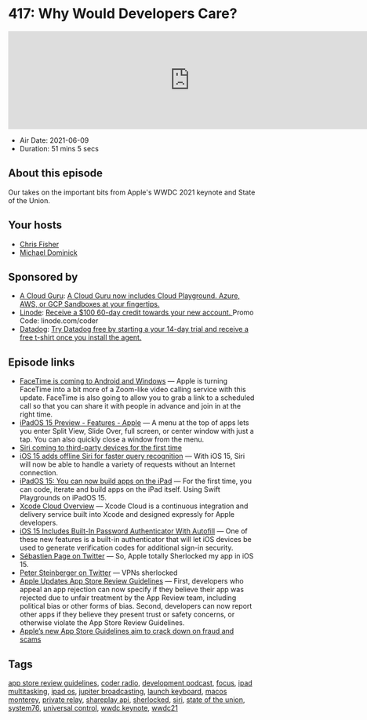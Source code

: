 # 417: Why Would Developers Care?

<iframe src="https://player.fireside.fm/v2/MLf2ZzhC+PUZ2-5f1?theme=dark" width="740" height="200" frameborder="0" scrolling="no"></iframe>

* Air Date: 2021-06-09
* Duration: 51 mins 5 secs

## About this episode

Our takes on the important bits from Apple's WWDC 2021 keynote and State of the Union.

## Your hosts
* [Chris Fisher](https://coder.show/hosts/chrislas)
* [Michael Dominick](https://coder.show/hosts/michael)

## Sponsored by

  * [A Cloud Guru](https://acloudguru.com): [A Cloud Guru now includes Cloud Playground. Azure, AWS, or GCP Sandboxes at your fingertips.](https://acloudguru.com)
  * [Linode](https://linode.com/coder): [Receive a $100 60-day credit towards your new account. ](https://linode.com/coder) Promo Code: linode.com/coder
  * [Datadog](http://datadog.com/coderradio): [Try Datadog free by starting a your 14-day trial and receive a free t-shirt once you install the agent.](http://datadog.com/coderradio)



## Episode links

  * [FaceTime is coming to Android and Windows](https://www.theverge.com/2021/6/7/22522889/apple-facetime-android-windows-web-ios-15-wwdc "FaceTime is coming to Android and Windows") — Apple is turning FaceTime into a bit more of a Zoom-like video calling service with this update. FaceTime is also going to allow you to grab a link to a scheduled call so that you can share it with people in advance and join in at the right time.
  * [iPadOS 15 Preview - Features - Apple](https://www.apple.com/ipados/ipados-preview/features/ "iPadOS 15 Preview - Features - Apple") — A menu at the top of apps lets you enter Split View, Slide Over, full screen, or center window with just a tap. You can also quickly close a window from the menu.
  * [Siri coming to third-party devices for the first time](https://9to5mac.com/2021/06/07/siri-coming-to-third-party-devices-for-the-first-time/ "Siri coming to third-party devices for the first time")
  * [iOS 15 adds offline Siri for faster query recognition](https://9to5mac.com/2021/06/07/ios-15-adds-offline-siri-for-faster-query-recognition/ "iOS 15 adds offline Siri for faster query recognition") — With iOS 15, Siri will now be able to handle a variety of requests without an Internet connection.
  * [iPadOS 15: You can now build apps on the iPad](https://9to5mac.com/2021/06/07/ipados-15-you-can-now-build-apps-on-the-ipad-and-ship-to-the-app-store/ "iPadOS 15: You can now build apps on the iPad") — For the first time, you can code, iterate and build apps on the iPad itself. Using Swift Playgrounds on iPadOS 15.
  * [Xcode Cloud Overview](https://developer.apple.com/xcode-cloud/ "Xcode Cloud Overview") — Xcode Cloud is a continuous integration and delivery service built into Xcode and designed expressly for Apple developers.
  * [iOS 15 Includes Built-In Password Authenticator With Autofill](https://www.macrumors.com/2021/06/07/ios-15-built-in-password-authenticator/ "iOS 15 Includes Built-In Password Authenticator With Autofill") — One of these new features is a built-in authenticator that will let iOS devices be used to generate verification codes for additional sign-in security.
  * [Sébastien Page on Twitter](https://twitter.com/SebastienPage/status/1402007038566158341 "Sébastien Page on Twitter") — So, Apple totally Sherlocked my app in iOS 15.
  * [Peter Steinberger on Twitter](https://twitter.com/steipete/status/1401961166973329420 "Peter Steinberger on Twitter") — VPNs sherlocked
  * [Apple Updates App Store Review Guidelines](https://www.macrumors.com/2021/06/07/app-store-review-guidelines-updated/ "Apple Updates App Store Review Guidelines") — First, developers who appeal an app rejection can now specify if they believe their app was rejected due to unfair treatment by the App Review team, including political bias or other forms of bias. Second, developers can now report other apps if they believe they present trust or safety concerns, or otherwise violate the App Store Review Guidelines. 
  * [Apple’s new App Store Guidelines aim to crack down on fraud and scams](https://techcrunch.com/2021/06/07/apples-new-app-store-guidelines-aim-to-crack-down-on-fraud-and-scams/ "Apple’s new App Store Guidelines aim to crack down on fraud and scams")



## Tags

[app store review guidelines](https://coder.show/tags/app%20store%20review%20guidelines), [coder radio](https://coder.show/tags/coder%20radio), [development podcast](https://coder.show/tags/development%20podcast), [focus](https://coder.show/tags/focus), [ipad multitasking](https://coder.show/tags/ipad%20multitasking), [ipad os](https://coder.show/tags/ipad%20os), [jupiter broadcasting](https://coder.show/tags/jupiter%20broadcasting), [launch keyboard](https://coder.show/tags/launch%20keyboard), [macos monterey](https://coder.show/tags/macos%20monterey), [private relay](https://coder.show/tags/private%20relay), [shareplay api](https://coder.show/tags/shareplay%20api), [sherlocked](https://coder.show/tags/sherlocked), [siri](https://coder.show/tags/siri), [state of the union](https://coder.show/tags/state%20of%20the%20union), [system76](https://coder.show/tags/system76), [universal control](https://coder.show/tags/universal%20control), [wwdc keynote](https://coder.show/tags/wwdc%20keynote), [wwdc21](https://coder.show/tags/wwdc21)
